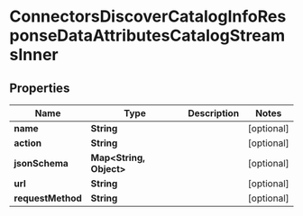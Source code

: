 

# ConnectorsDiscoverCatalogInfoResponseDataAttributesCatalogStreamsInner


## Properties

| Name | Type | Description | Notes |
|------------ | ------------- | ------------- | -------------|
|**name** | **String** |  |  [optional] |
|**action** | **String** |  |  [optional] |
|**jsonSchema** | **Map&lt;String, Object&gt;** |  |  [optional] |
|**url** | **String** |  |  [optional] |
|**requestMethod** | **String** |  |  [optional] |



